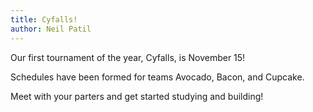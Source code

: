 ```yaml
---
title: Cyfalls!
author: Neil Patil
---
```

Our first tournament of the year, Cyfalls, is November 15!

Schedules have been formed for teams Avocado, Bacon, and Cupcake.

Meet with your parters and get started studying and building!
